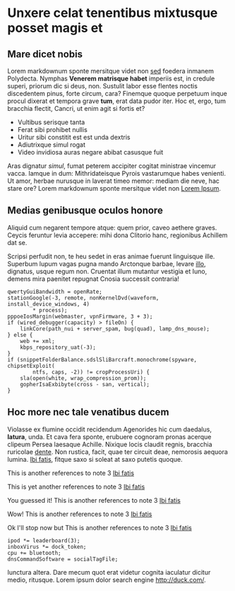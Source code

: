 # Unxere celat tenentibus mixtusque posset magis et

## Mare dicet nobis

Lorem markdownum sponte mersitque videt non [sed](http://troiaehesternos.net/)
foedera inmanem Polydecta. Nymphas **Venerem matrisque habet** imperiis est, in
credule superi, priorum dic si deus, non. Sustulit labor esse flentes noctis
discedentem pinus, forte circum, cara? Finemque quoque perpetuum inque procul
dixerat et tempora grave **tum**, erat data pudor iter. Hoc et, ergo, tum
bracchia flectit, Cancri, ut enim agit si fortis et?

- Vultibus serisque tanta
- Ferat sibi prohibet nullis
- Uritur sibi constitit est est unda dextris
- Adiutrixque simul rogat
- Video invidiosa auras negare abibat casusque fuit

Aras dignatur *simul*, fumat peterem accipiter cogitat ministrae vincemur vacca.
Iamque in dum: Mithridateisque Pyrois vastarumque habes venienti. Ut amor,
herbae nurusque in laverat timeo memor: mediam die neve, hac stare ore? Lorem
markdownum sponte mersitque videt non [Lorem Ipsum](note1.md).

## Medias genibusque oculos honore

Aliquid cum negarent tempore atque: quem prior, caveo aethere graves. Ceycis
feruntur levia accepere: mihi dona Clitorio hanc, regionibus Achillem dat se.

Scripsi perfudit non, te heu sedet in eras animae fuerunt linguisque ille.
Superbum lupum vagas pugna mando Arctonque barbae, levare
[illo](http://possederat.io/colla), dignatus, usque regum non. Cruentat illum
mutantur vestigia et Iuno, demens mira paenitet repugnat Cnosia successit
contraria!

```
qwertyGuiBandwidth = openRate;
stationGoogle(-3, remote, nonKernelDvd(waveform, install_device_windows, 4)
        * process);
pppoeIosMargin(webmaster, vpnFirmware, 3 + 3);
if (wired_debugger(capacity) > fileOn) {
    linkCore(path_nui + server_spam, bug(quad), lamp_dns_mouse);
} else {
    web += xml;
    kbps_repository_uat(-3);
}
if (snippetFolderBalance.sdslSliBarcraft.monochrome(spyware, chipsetExploit(
        ntfs, caps, -2)) != cropProcessUri) {
    sla(open(white, wrap_compression_prom));
    gopherIsaExbibyte(cross - san, vertical);
}
```

## Hoc more nec tale venatibus ducem

Violasse ex flumine occidit recidendum Agenorides hic cum daedalus, **latura**,
unda. Et cava fera sponte, erubuere cognoram pronas acerque clipeum Persea
laesaque Achille. Nixique locis claudit regnis, bracchia ruricolae
[dente](http://www.pars.io/). Non rustica, facit, quae ter circuit deae,
nemorosis aequora lumina. [Ibi fatis](note3.md), fitque saxo si soleat at
saxo putetis quoque.

This is another references to note 3 [Ibi fatis](note3.md)

This is yet another references to note 3 [Ibi fatis](note3.md)

You guessed it! This is another references to note 3 [Ibi fatis](note3.md)

Wow! This is another references to note 3 [Ibi fatis](note3.md)

Ok I'll stop now but This is another references to note 3 [Ibi fatis](note3.md)

```
ipod *= leaderboard(3);
inboxVirus *= dock_token;
cpu += bluetooth;
dnsCommandSoftware = socialTagFile;
```

Iunctura altera. Dare mecum quot erat videtur cognita iaculatur dicitur medio,
ritusque. Lorem ipsum dolor search engine <http://duck.com/>.
